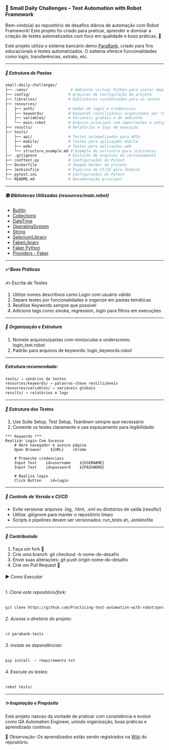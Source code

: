 ### 🧪 Small Daily Challenges – Test Automation with Robot Framework

Bem-vindo(a) ao repositório de desafios diários de automação com Robot Framework!
Este projeto foi criado para praticar, aprender e dominar a criação de testes automatizados com foco em qualidade e boas práticas. 💪

Este projeto utiliza o sistema bancário demo [ParaBank](https://parabank.parasoft.com/parabank/index.htm), criado para fins educacionais e testes automatizados. O sistema oferece funcionalidades como login, transferências, extrato, etc.

--- 

##### 📁 Estrutura de Pastas
```bash
small-daily-challenges/
├── .venv/                   # Ambiente virtual Python para isolar dependências
├── config/                 # Arquivos de configuração do projeto
├── libraries/              # Bibliotecas customizadas para os testes
├── resources/
│   ├── auth/               # Dados de login e credenciais
│   ├── keywords/           # Keywords reutilizáveis organizadas por funcionalidade
│   ├── variables/          # Variáveis globais e de ambiente
│   └── main.robot          # Arquivo principal com importações e setups
├── results/                # Relatórios e logs de execução
├── tests/
│   ├── api/                # Testes automatizados para APIs
│   ├── mobile/             # Testes para aplicações mobile
│   ├── web/                # Testes para aplicações web
│   └── structure_example.md # Exemplo de estrutura para iniciantes
├── .gitignore              # Exclusão de arquivos do versionamento
├── conftest.py             # Configurações do Pytest
├── Dockerfile              # Imagem Docker do projeto
├── Jenkinsfile             # Pipeline de CI/CD para Jenkins
├── pytest.ini              # Configurações do Pytest
└── README.md               # Documentação principal
```
---
##### 📚 Bibliotecas Utilizadas (resources/main.robot)
- [BuiltIn](https://robotframework.org/robotframework/latest/libraries/BuiltIn.html)
- [Collections](https://robotframework.org/robotframework/latest/libraries/Collections.html)
- [DateTime](https://robotframework.org/robotframework/latest/libraries/DateTime.html)
- [OperatingSystem](https://robotframework.org/robotframework/latest/libraries/OperatingSystem.html)
- [String](https://robotframework.org/robotframework/latest/libraries/String.html)
- [SeleniumLibrary](https://robotframework.org/SeleniumLibrary/SeleniumLibrary.html)
- [FakerLibrary](https://github.com/guykisel/robotframework-faker)
- [Faker Python](https://faker.readthedocs.io/en/master/)
- [Providers - Faker](https://faker.readthedocs.io/en/master/providers.html)

---
##### ✅ Boas Práticas
✍️ Escrita de Testes

   1. Utilize nomes descritivos como Login com usuário válido
   2. Separe testes por funcionalidades e organize em pastas temáticas
   3. Reutilize Keywords sempre que possível
   4. Adicione tags como smoke, regression, login para filtros em execuções

--- 
##### 📐 Organização e Estrutura

   1. Nomeie arquivos/pastas com minúsculas e underscores: login_test.robot
   2. Padrão para arquivos de keywords: login_keywords.robot
--- 
##### Estrutura recomendada:

```bash
tests/ → cenários de testes
resources/keywords/ → palavras-chave reutilizáveis
resources/variables/ → variáveis globais
results/ → relatórios e logs
```
---
##### 🧪 Estrutura dos Testes

   1. Use Suite Setup, Test Setup, Teardown sempre que necessário
   2. Comente os testes claramente e use espaçamento para legibilidade:

```robot
*** Keywords ***
Realizar Login Com Sucesso
    # Abre navegador e acessa página
    Open Browser    ${URL}    chrome

    # Preenche credenciais
    Input Text    id=username    ${USERNAME}
    Input Text    id=password    ${PASSWORD}

    # Realiza login
    Click Button    id=login
```
---
##### 🔄 Controle de Versão e CI/CD

   * Evite versionar arquivos .log, .html, .xml ou diretórios de saída (results/)
   * Utilize .gitignore para manter o repositório limpo
   * Scripts e pipelines devem ser versionados: run_tests.sh, Jenkinsfile
---
##### 🤝 Contribuindo

   1. Faça um fork 🍴
   2. Crie uma branch: git checkout -b nome-do-desafio
   3. Envie suas alterações: git push origin nome-do-desafio
   4. Crie um Pull Request 🚀

###### ▶️ Como Executar

###### 1. Clone este repositório/fork:
```bash
git clone https://github.com/Practicing-test-automation-with-robot/parabank-tests.git
```

###### 2. Acesse o diretório do projeto:
```bash
cd parabank-tests
```

###### 3. Instale as dependências:
```bash
pip install -r requirements.txt
```

###### 4. Execute os testes:
```bash
robot tests/
```

--- 
##### ✨ Inspiração e Propósito

Este projeto nasceu da vontade de praticar com consistência e evoluir como QA Automation Engineer, unindo organização, boas práticas e aprendizado contínuo.

📌 Observação: Os aprendizados estão sendo registrados na [Wiki](https://github.com/Practicing-test-automation-with-robot/parabank-tests/wiki) do repositório.
